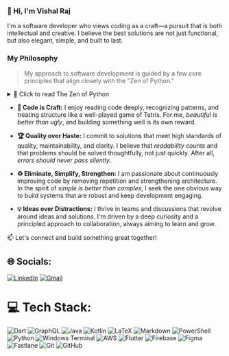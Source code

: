### 👋 Hi, I'm Vishal Raj

I'm a software developer who views coding as a craft—a pursuit that is both intellectual and creative. I believe the best solutions are not just functional, but also elegant, simple, and built to last.

### My Philosophy

> My approach to software development is guided by a few core principles that align closely with the "Zen of Python."

<details>
<summary>📜 Click to read The Zen of Python</summary>

> Beautiful is better than ugly.  
> Explicit is better than implicit.  
> Simple is better than complex.  
> Complex is better than complicated.  
> Flat is better than nested.  
> Sparse is better than dense.  
> Readability counts.  
> Special cases aren't special enough to break the rules.  
> Although practicality beats purity.  
> Errors should never pass silently.  
> Unless explicitly silenced.  
> In the face of ambiguity, refuse the temptation to guess.  
> There should be one—and preferably only one—obvious way to do it.  
> Although that way may not be obvious at first unless you're Dutch.  
> Now is better than never.  
> Although never is often better than right now.  
> If the implementation is hard to explain, it's a bad idea.  
> If the implementation is easy to explain, it may be a good idea.  
> Namespaces are one honking great idea -- let's do more of those!

</details>

* **🎨 Code is Craft:** I enjoy reading code deeply, recognizing patterns, and treating structure like a well-played game of Tetris. For me, *beautiful is better than ugly*, and building something well is its own reward.

* **🏆 Quality over Haste:** I commit to solutions that meet high standards of quality, maintainability, and clarity. I believe that *readability counts* and that problems should be solved thoughtfully, not just quickly. After all, *errors should never pass silently*.

* **♻️ Eliminate, Simplify, Strengthen:** I am passionate about continuously improving code by removing repetition and strengthening architecture. In the spirit of *simple is better than complex*, I seek the one obvious way to build systems that are robust and keep development engaging.

* **💡 Ideas over Distractions:** I thrive in teams and discussions that revolve around ideas and solutions. I'm driven by a deep curiosity and a principled approach to collaboration, always aiming to learn and grow.

📫 Let's connect and build something great together!

## 🌐 Socials:
[![LinkedIn](https://img.shields.io/badge/LinkedIn-%230077B5.svg?logo=linkedin&logoColor=white)](https://www.linkedin.com/in/vraj0703/)
[![Gmail](https://img.shields.io/badge/Gmail-%230077B5.svg?logo=gmail&logoColor=white&color=red)](mailto:vraj0703@gmail.com)


# 💻 Tech Stack:
![Dart](https://img.shields.io/badge/dart-%230175C2.svg?style=for-the-badge&logo=dart&logoColor=white)
![GraphQL](https://img.shields.io/badge/-GraphQL-E10098?style=for-the-badge&logo=graphql&logoColor=white) 
![Java](https://img.shields.io/badge/java-%23ED8B00.svg?style=for-the-badge&logo=openjdk&logoColor=white) 
![Kotlin](https://img.shields.io/badge/kotlin-%237F52FF.svg?style=for-the-badge&logo=kotlin&logoColor=white) 
![LaTeX](https://img.shields.io/badge/latex-%23008080.svg?style=for-the-badge&logo=latex&logoColor=white) 
![Markdown](https://img.shields.io/badge/markdown-%23000000.svg?style=for-the-badge&logo=markdown&logoColor=white) 
![PowerShell](https://img.shields.io/badge/PowerShell-%235391FE.svg?style=for-the-badge&logo=powershell&logoColor=white) 
![Python](https://img.shields.io/badge/python-3670A0?style=for-the-badge&logo=python&logoColor=ffdd54)
![Windows Terminal](https://img.shields.io/badge/Windows%20Terminal-%234D4D4D.svg?style=for-the-badge&logo=windows-terminal&logoColor=white) 
![AWS](https://img.shields.io/badge/AWS-%23FF9900.svg?style=for-the-badge&logo=amazon-aws&logoColor=white) 
![Flutter](https://img.shields.io/badge/Flutter-%2302569B.svg?style=for-the-badge&logo=Flutter&logoColor=white) 
![Firebase](https://img.shields.io/badge/firebase-a08021?style=for-the-badge&logo=firebase&logoColor=ffcd34) 
![Figma](https://img.shields.io/badge/figma-%23F24E1E.svg?style=for-the-badge&logo=figma&logoColor=white) 
![Fastlane](https://img.shields.io/badge/fastlane-%2382bd4e.svg?style=for-the-badge&logo=fastlane&logoColor=black) 
![Git](https://img.shields.io/badge/git-%23F05033.svg?style=for-the-badge&logo=git&logoColor=white) 
![GitHub](https://img.shields.io/badge/github-%23121011.svg?style=for-the-badge&logo=github&logoColor=white)

